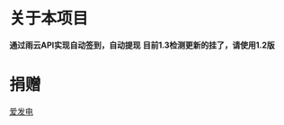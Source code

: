 # 关于本项目
**通过雨云API实现自动签到，自动提现**
**目前1.3检测更新的挂了，请使用1.2版**
# 捐赠
[爱发电](https://afdian.net/a/xingkongqwq)
